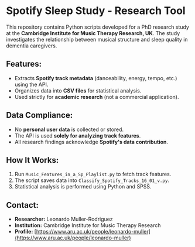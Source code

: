# Spotify Sleep Study - Research Tool

This repository contains Python scripts developed for a PhD research study at the **Cambridge Institute for Music Therapy Research, UK**. The study investigates the relationship between musical structure and sleep quality in dementia caregivers.

## Features:
- Extracts **Spotify track metadata** (danceability, energy, tempo, etc.) using the API.
- Organizes data into **CSV files** for statistical analysis.
- Used strictly for **academic research** (not a commercial application).

## Data Compliance:
- No **personal user data** is collected or stored.
- The API is used **solely for analyzing track features**.
- All research findings acknowledge **Spotify's data contribution**.

## How It Works:
1. Run `Music_Features_in_a_Sp_Playlist.py` to fetch track features.
2. The script saves data into `Classify_Spotify_Tracks_16_01_v.py`.
3. Statistical analysis is performed using Python and SPSS.

## Contact:
- **Researcher:** Leonardo Muller-Rodriguez
- **Institution:** Cambridge Institute for Music Therapy Research
- **Profile:** [https://www.aru.ac.uk/people/leonardo-muller](https://www.aru.ac.uk/people/leonardo-muller)

